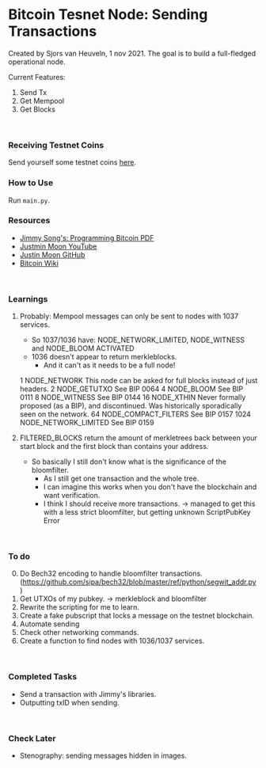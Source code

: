 # Bitcoin Tesnet Node: Sending Transactions #
Created by Sjors van Heuveln, 1 nov 2021.
The goal is to build a full-fledged operational node.

Current Features:
1. Send Tx
2. Get Mempool
3. Get Blocks
<br/>

### Receiving Testnet Coins ###
Send yourself some testnet coins [here](https://testnet-faucet.mempool.co/).
<br/>

### How to Use ###
Run `main.py`.
<br/>

### Resources ###
- [Jimmy Song's: Programming Bitcoin PDF](https://www.programming-book.com/python-programming123uo00es0429/)
- [Justmin Moon YouTube](https://www.youtube.com/watch?v=gMmWhiDSius&ab_channel=JustinMoon)
- [Justin Moon GitHub](https://github.com/justinmoon/)
- [Bitcoin Wiki](https://en.bitcoin.it/wiki/Protocol_documentation#tx)
<br/>

### Learnings ###
1. Probably: Mempool messages can only be sent to nodes with 1037 services.
      * So 1037/1036 have: NODE_NETWORK_LIMITED, NODE_WITNESS and NODE_BLOOM ACTIVATED
      * 1036 doesn't appear to return merkleblocks. 
          - And it can't as it needs to be a full node!
      
      1  NODE_NETWORK  This node can be asked for full blocks instead of just headers.
      2 NODE_GETUTXO  See BIP 0064
      4 NODE_BLOOM  See BIP 0111
      8 NODE_WITNESS  See BIP 0144
      16  NODE_XTHIN  Never formally proposed (as a BIP), and discontinued. Was historically sporadically seen on the network.
      64  NODE_COMPACT_FILTERS  See BIP 0157
      1024  NODE_NETWORK_LIMITED  See BIP 0159

2. FILTERED_BLOCKS return the amount of merkletrees back between your start block and the first block than contains your address.
     - So basically I still don't know what is the significance of the bloomfilter.
          * As I still get one transaction and the whole tree.
          * I can imagine this works when you don't have the blockchain and want verification.
          * I think I should receive more transactions.
               -> managed to get this with a less strict bloomfilter, but getting unknown ScriptPubKey Error

<br/>

### To do ###
0. Do Bech32 encoding to handle bloomfilter transactions. (https://github.com/sipa/bech32/blob/master/ref/python/segwit_addr.py)
1. Get UTXOs of my pubkey. -> merkleblock and bloomfilter
2. Rewrite the scripting for me to learn.
3. Create a fake pubscript that locks a message on the testnet blockchain.
4. Automate sending
5. Check other networking commands.
6. Create a function to find nodes with 1036/1037 services.

<br/>

### Completed Tasks ###
- Send a transaction with Jimmy's libraries.
- Outputting txID when sending.
<br/>

### Check Later ###
- Stenography: sending messages hidden in images.
<br/>